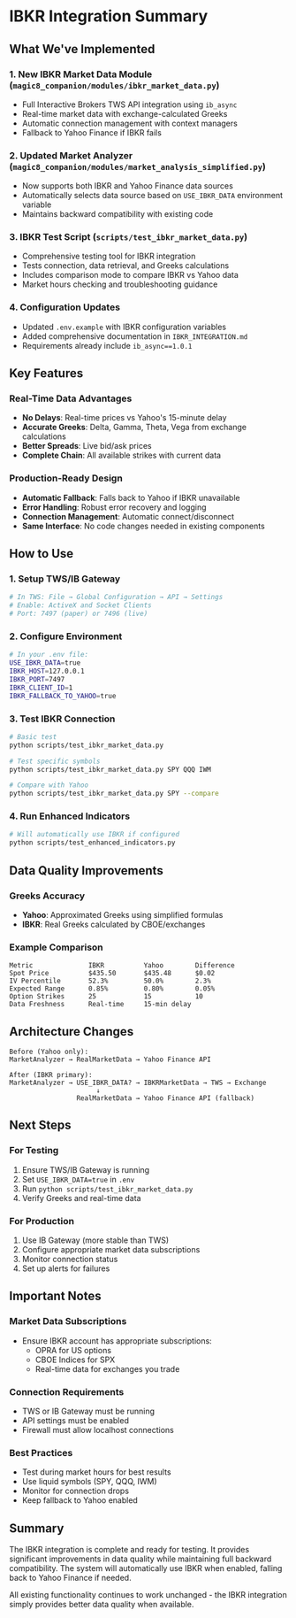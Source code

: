 # IBKR Integration Summary

## What We've Implemented

### 1. **New IBKR Market Data Module** (`magic8_companion/modules/ibkr_market_data.py`)
- Full Interactive Brokers TWS API integration using `ib_async`
- Real-time market data with exchange-calculated Greeks
- Automatic connection management with context managers
- Fallback to Yahoo Finance if IBKR fails

### 2. **Updated Market Analyzer** (`magic8_companion/modules/market_analysis_simplified.py`)
- Now supports both IBKR and Yahoo Finance data sources
- Automatically selects data source based on `USE_IBKR_DATA` environment variable
- Maintains backward compatibility with existing code

### 3. **IBKR Test Script** (`scripts/test_ibkr_market_data.py`)
- Comprehensive testing tool for IBKR integration
- Tests connection, data retrieval, and Greeks calculations
- Includes comparison mode to compare IBKR vs Yahoo data
- Market hours checking and troubleshooting guidance

### 4. **Configuration Updates**
- Updated `.env.example` with IBKR configuration variables
- Added comprehensive documentation in `IBKR_INTEGRATION.md`
- Requirements already include `ib_async==1.0.1`

## Key Features

### Real-Time Data Advantages
- **No Delays**: Real-time prices vs Yahoo's 15-minute delay
- **Accurate Greeks**: Delta, Gamma, Theta, Vega from exchange calculations
- **Better Spreads**: Live bid/ask prices
- **Complete Chain**: All available strikes with current data

### Production-Ready Design
- **Automatic Fallback**: Falls back to Yahoo if IBKR unavailable
- **Error Handling**: Robust error recovery and logging
- **Connection Management**: Automatic connect/disconnect
- **Same Interface**: No code changes needed in existing components

## How to Use

### 1. Setup TWS/IB Gateway
```bash
# In TWS: File → Global Configuration → API → Settings
# Enable: ActiveX and Socket Clients
# Port: 7497 (paper) or 7496 (live)
```

### 2. Configure Environment
```bash
# In your .env file:
USE_IBKR_DATA=true
IBKR_HOST=127.0.0.1
IBKR_PORT=7497
IBKR_CLIENT_ID=1
IBKR_FALLBACK_TO_YAHOO=true
```

### 3. Test IBKR Connection
```bash
# Basic test
python scripts/test_ibkr_market_data.py

# Test specific symbols
python scripts/test_ibkr_market_data.py SPY QQQ IWM

# Compare with Yahoo
python scripts/test_ibkr_market_data.py SPY --compare
```

### 4. Run Enhanced Indicators
```bash
# Will automatically use IBKR if configured
python scripts/test_enhanced_indicators.py
```

## Data Quality Improvements

### Greeks Accuracy
- **Yahoo**: Approximated Greeks using simplified formulas
- **IBKR**: Real Greeks calculated by CBOE/exchanges

### Example Comparison
```
Metric              IBKR          Yahoo        Difference
Spot Price          $435.50       $435.48      $0.02
IV Percentile       52.3%         50.0%        2.3%
Expected Range      0.85%         0.80%        0.05%
Option Strikes      25            15           10
Data Freshness      Real-time     15-min delay
```

## Architecture Changes

```
Before (Yahoo only):
MarketAnalyzer → RealMarketData → Yahoo Finance API

After (IBKR primary):
MarketAnalyzer → USE_IBKR_DATA? → IBKRMarketData → TWS → Exchange
                      ↓
                 RealMarketData → Yahoo Finance API (fallback)
```

## Next Steps

### For Testing
1. Ensure TWS/IB Gateway is running
2. Set `USE_IBKR_DATA=true` in `.env`
3. Run `python scripts/test_ibkr_market_data.py`
4. Verify Greeks and real-time data

### For Production
1. Use IB Gateway (more stable than TWS)
2. Configure appropriate market data subscriptions
3. Monitor connection status
4. Set up alerts for failures

## Important Notes

### Market Data Subscriptions
- Ensure IBKR account has appropriate subscriptions:
  - OPRA for US options
  - CBOE Indices for SPX
  - Real-time data for exchanges you trade

### Connection Requirements
- TWS or IB Gateway must be running
- API settings must be enabled
- Firewall must allow localhost connections

### Best Practices
- Test during market hours for best results
- Use liquid symbols (SPY, QQQ, IWM)
- Monitor for connection drops
- Keep fallback to Yahoo enabled

## Summary
The IBKR integration is complete and ready for testing. It provides significant improvements in data quality while maintaining full backward compatibility. The system will automatically use IBKR when enabled, falling back to Yahoo Finance if needed.

All existing functionality continues to work unchanged - the IBKR integration simply provides better data quality when available.
